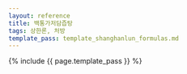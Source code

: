 ```yaml
---
layout: reference
title: 백통가저담즙탕
tags: 상한론, 처방
template_pass: template_shanghanlun_formulas.md
---
```



{% include {{ page.template_pass }} %}